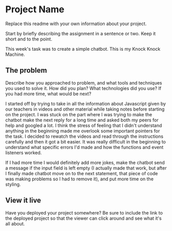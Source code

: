 # Project Name

Replace this readme with your own information about your project.

Start by briefly describing the assignment in a sentence or two. Keep it short and to the point.

This week's task was to create a simple chatbot. This is my Knock Knock Machine. 

## The problem

Describe how you approached to problem, and what tools and techniques you used to solve it. How did you plan? What technologies did you use? If you had more time, what would be next?

I started off by trying to take in all the information about Javascript given by our teachers in videos and other material while taking notes before starting on the project. I was stuck on the part where I was trying to make the chatbot make the next reply for a long time and asked both my peers for help and googled a lot. I think the stress of feeling that I didn't understand anything in the beginning made me overlook some important pointers for the task. I decided to rewatch the videos and read through the instructions carefully and then it got a bit easier. It was really difficult in the beginning to understand what specific errors I'd made and how the functions and event listeners worked. 

If I had more time I would definitely add more jokes, make the chatbot send a message if the input field is left empty (I actually made that work, but after I finally made chatbot move on to the next statement, that piece of code was making problems so I had to remove it), and put more time on the styling.  

## View it live

Have you deployed your project somewhere? Be sure to include the link to the deployed project so that the viewer can click around and see what it's all about.
